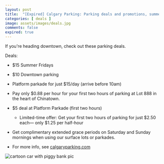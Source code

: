 ```yaml
---
layout: post
title:  "[Expired] Calgary Parking: Parking deals and promotions, summer 2024"
categories: [ deals ]
image: assets/images/deals.jpg
comments: false
expired: true
---
```


If you're heading downtown, check out these parking deals.

Deals:
- $15 Summer Fridays
- $10 Downtown parking
- Platform parkade for just $15/day (arrive before 10am)
- Pay only $0.88 per hour for your first two hours of parking at Lot 888 in the heart of Chinatown.
- $5 deal at Platform Parkade (first two hours)
    - Limited-time offer: Get your first two hours of parking for just $2.50 each— only $1.25 per half-hour
- Get complimentary extended grace periods on Saturday and Sunday mornings when using our surface lots or parkades.

- For more info, see [calgaryparking.com](https://www.calgaryparking.com/find-parking/deals.html)

![cartoon car with piggy bank pic](https://www.calgaryparking.com/content/parking/en/home/find-parking/deals/jcr%3acontent/root/maincontentpar/responsivegrid/grid_layout/column-c6a89882-76cf-4c69-94eb-86c27551ca610/card_set/cards/card_item_1390718635/image.img.85.640.jpg/1718644329569.jpgg)